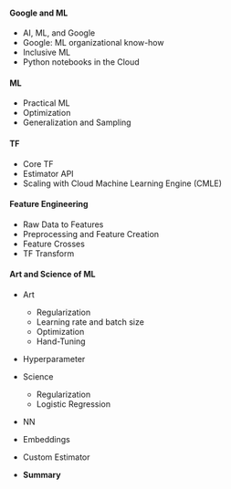 #### Google and ML

- AI, ML, and Google
- Google: ML organizational know-how
- Inclusive ML
- Python notebooks in the Cloud

#### ML

- Practical ML
- Optimization
- Generalization and Sampling

#### TF

- Core TF
- Estimator API
- Scaling with Cloud Machine Learning Engine (CMLE)

#### Feature Engineering

- Raw Data to Features
- Preprocessing and Feature Creation
- Feature Crosses
- TF Transform

#### Art and Science of ML

- Art
  - Regularization
  - Learning rate and batch size
  - Optimization
  - Hand-Tuning
- Hyperparameter
- Science
  - Regularization
  - Logistic Regression
 - NN
 - Embeddings
 - Custom Estimator
 
 - **Summary**
